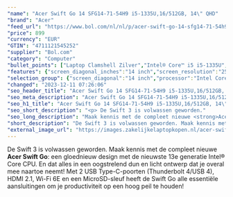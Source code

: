 ```yaml
---
"name": "Acer Swift Go 14 SFG14-71-54H9 i5-1335U,16/512GB, 14\" QHD"
"brand": "Acer"
"feed_url": "https://www.bol.com/nl/nl/p/acer-swift-go-14-sfg14-71-54h9-i5-1335u-16-512gb-14-qhd/9300000158718801"
"price": 899
"currency": "EUR"
"GTIN": "4711121545252"
"supplier": "Bol.com"
"category": "Computer"
"bullet_points": ["Laptop Clamshell Zilver","Intel® Core™ i5 i5-1335U","35,6 cm (14\") Wide Quad HD 2560 x 1440 Pixels IPS LED backlight 16:10","16 GB LPDDR5-SDRAM","512 GB SSD","Intel Iris Xe Graphics","Wi-Fi 6 (802.11ax) Ethernet LAN 10,100,1000 Mbit/s Bluetooth","Lithium-Ion (Li-Ion) 65 Wh","Windows 11 Home 64-bit"]
"features": {"screen_diagonal_inches":"14 inch","screen_resolution":"2560 x 1440 Pixels","processor_family":"Intel® Core™ i5","memory_size":"16 GB","memory_type":"LPDDR5-SDRAM","total_storage_space":"512 GB","operating_system":"Windows 11 Home","battery_capacity":"65 Wh","width":"312,9 mm","depth":"217,9 mm","height":"14,9 mm","weight":"1,3 kg","graphics_card":"Intel Iris Xe Graphics"}
"selection_group": {"screen_diagonal":"14 inch","processor":"Intel Core i5","changed_price_past_3_days":false,"product_family":"Swift"}
"changed": "2023-12-11 07:26:06"
"seo_header_title": "Acer Swift Go 14 SFG14-71-54H9 i5-1335U,16/512GB, 14\" QHD"
"seo_meta_description": "Acer Swift Go 14 SFG14-71-54H9 i5-1335U,16/512GB, 14\" QHD"
"seo_h1_title": "Acer Swift Go 14 SFG14-71-54H9 i5-1335U,16/512GB, 14\" QHD"
"seo_short_description": "<p> De Swift 3 is volwassen geworden."
"seo_long_description": "Maak kennis met de compleet nieuwe <strong>Acer Swift Go</strong>: een gloednieuw design met de nieuwste 13e generatie Intel® Core CPU. En dat alles in een oogstrelend dun en licht ontwerp dat je overal mee naartoe neemt! Met 2 USB Type-C-poorten (Thunderbolt 4/USB 4), HDMI 2. 1, Wi-Fi 6E en een MicroSD-sleuf heeft de Swift Go alle essentiële aansluitingen om je productiviteit op een hoog peil te houden! </p>"
"short_description": "De Swift 3 is volwassen geworden. Maak kennis met de compleet nieuwe Acer Swift Go: een gloednieuw design met de nieuwste 13e generatie Intel® Core CPU. En dat alles in een oogstrelend dun en licht ontwerp dat je overal mee naartoe neemt! Met 2 USB Type-C-poorten (Thunderbolt 4/USB 4), HDMI 2.1, Wi-Fi 6E en een MicroSD-sleuf heeft de Swift Go alle essentiële aansluitingen om je productiviteit op een hoog peil te houden!"
"external_image_url": "https://images.zakelijkelaptopkopen.nl/acer-swift-go-14-sfg14-71-54h9-i5-1335u-16-512gb-14-qhd.webp"
---
```


<p> De Swift 3 is volwassen geworden. Maak kennis met de compleet nieuwe <strong>Acer Swift Go</strong>: een gloednieuw design met de nieuwste 13e generatie Intel® Core CPU. En dat alles in een oogstrelend dun en licht ontwerp dat je overal mee naartoe neemt! Met 2 USB Type-C-poorten (Thunderbolt 4/USB 4), HDMI 2.1, Wi-Fi 6E en een MicroSD-sleuf heeft de Swift Go alle essentiële aansluitingen om je productiviteit op een hoog peil te houden! </p>